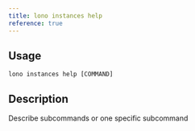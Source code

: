 ```yaml
---
title: lono instances help
reference: true
---
```


## Usage

    lono instances help [COMMAND]

## Description

Describe subcommands or one specific subcommand



